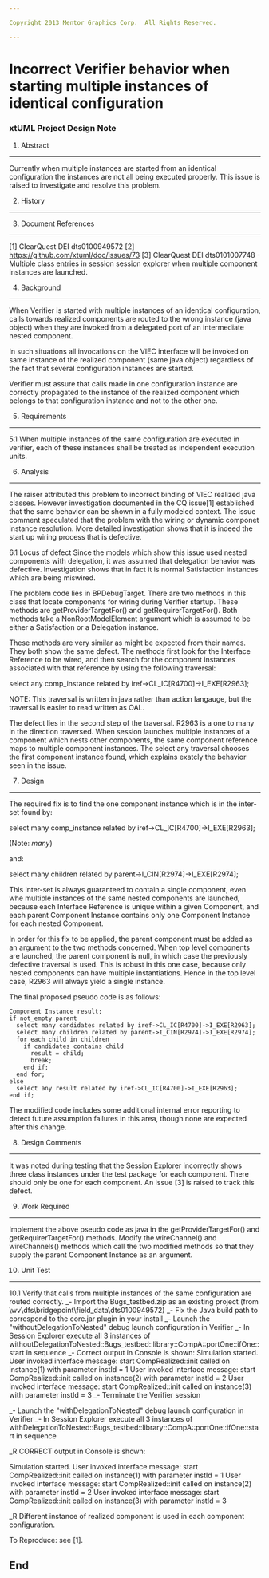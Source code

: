 ```yaml
---

Copyright 2013 Mentor Graphics Corp.  All Rights Reserved.

---
```


# Incorrect Verifier behavior when starting multiple instances of identical configuration
### xtUML Project Design Note


1. Abstract
-----------
Currently when multiple instances are started from an identical configuration
the instances are not all being executed properly.   This issue is raised to
investigate and resolve this problem.

2. History
----------

3. Document References
----------------------
[1] ClearQuest DEI dts0100949572
[2] https://github.com/xtuml/doc/issues/73
[3] ClearQuest DEI dts0101007748 - Multiple class entries in session session
    explorer when multiple component instances are launched.

4. Background
-------------
When Verifier is started with multiple instances of an identical configuration, 
calls towards realized components are routed to the wrong instance 
(java object) when they are invoked from a delegated port of an intermediate 
nested component. 

In such situations all invocations on the VIEC interface will be invoked on 
same instance of the realized component (same java object) regardless of the 
fact that several configuration instances are started. 

Verifier must assure that calls made in one configuration instance are 
correctly propagated to the instance of the realized component which belongs to 
that configuration instance and not to the other one.

5. Requirements
---------------
5.1 When multiple instances of the same configuration are executed in verifier,
    each of these instances shall be treated as independent execution units.


6. Analysis
-----------
The raiser attributed this problem to incorrect binding of VIEC realized java
classes. However investigation documented in the CQ issue[1] established that
the same behavior can be shown in a fully modeled context. The issue comment
speculated that the problem with the wiring or dynamic componet instance
resolution. More detailed investigation shows that it is indeed the start up
wiring process that is defective.

6.1 Locus of defect
Since the models which show this issue used nested components with delegation,
it was assumed that delegation behavior was defective. Investigation shows
that in fact it is normal Satisfaction instances which are being miswired.

The problem code lies in BPDebugTarget. There are two methods in this class
that locate components for wiring during Verifier startup. These methods are
getProviderTargetFor() and getRequirerTargetFor(). Both methods take a
NonRootModelElement argument which is assumed to be either a Satisfaction or
a Delegation instance.

These methods are very similar as might be expected from their names. They both
show the same defect. The methods first look for the Interface Reference to be
wired, and then search for the component instances associated with that
reference by using the following traversal:

select any comp_instance related by iref->CL_IC[R4700]->I_EXE[R2963];

NOTE: This traversal is written in java rather than action langauge, but the
traversal is easier to read written as OAL.

The defect lies in the second step of the traversal. R2963 is a one to many in
the direction traversed. When session launches multiple instances of a
component which nests other components, the same component reference maps to
multiple component instances. The select any traversal chooses the first
component instance found, which explains exatcly the behavior seen in the
issue.

7. Design
---------
The required fix is to find the one component instance which is in the
inter-set found by:

select many comp_instance related by iref->CL_IC[R4700]->I_EXE[R2963];

(Note: _many_)

and:

select many children related by parent->I_CIN[R2974]->I_EXE[R2974];

This inter-set is always guaranteed to contain a single component, even whe
multiple instances of the same nested components are launched, because each
Interface Reference is unique within a given Component, and each parent
Component Instance contains only one Component Instance for each nested
Component.

In order for this fix to be applied, the parent component must be added as
an argument to the two methods concerned. When top level components are
launched, the parent component is null, in which case the previously
defective traversal is used. This is robust in this one case, because only
nested components can have multiple instantiations. Hence in the top level
case, R2963 will always yield a single instance.

The final proposed pseudo code is as follows:

```
Component Instance result;
if not_empty parent
  select many candidates related by iref->CL_IC[R4700]->I_EXE[R2963];
  select many children related by parent->I_CIN[R2974]->I_EXE[R2974];  
  for each child in children
    if candidates contains child
      result = child;
      break;
    end if;
  end for;
else
  select any result related by iref->CL_IC[R4700]->I_EXE[R2963];
end if;
```

The modified code includes some additional internal error reporting to detect
future assumption failures in this area, though none are expected after this
change.

8. Design Comments
------------------
It was noted during testing that the Session Explorer incorrectly shows three
class instances under the test package for each component. There should only
be one for each component. An issue [3] is raised to track this defect.

9. Work Required
----------------
Implement the above pseudo code as java in the getProviderTargetFor() and
getRequirerTargetFor() methods. Modify the wireChannel() and wireChannels()
methods which call the two modified methods so that they supply the parent
Component Instance as an argument.

10. Unit Test
------------
10.1 Verify that calls from multiple instances of the same configuration are 
     routed correctly.
_- Import the Bugs_testbed.zip as an existing project 
   (from \\wv\dfs\bridgepoint\field_data\dts0100949572)
_- Fix the Java build path to correspond to the core.jar plugin in your install
_- Launch the "withoutDelegationToNested" debug launch configuration in Verifier
_- In Session Explorer execute all 3 instances of 
   withoutDelegationToNested::Bugs_testbed::library::CompA::portOne::ifOne::start 
   in sequence
_- Correct output in Console is shown:
   Simulation started.
   User invoked interface message: start
   CompRealized::init called on instance(1) with parameter instId = 1
   User invoked interface message: start
   CompRealized::init called on instance(2) with parameter instId = 2
   User invoked interface message: start
   CompRealized::init called on instance(3) with parameter instId = 3
_- Terminate the Verifier session

_- Launch the "withDelegationToNested" debug launch configuration in Verifier
_- In Session Explorer execute all 3 instances of 
   withDelegationToNested::Bugs_testbed::library::CompA::portOne::ifOne::start in sequence
   
_R CORRECT output in Console is shown:
   
   Simulation started.
   User invoked interface message: start
   CompRealized::init called on instance(1) with parameter instId = 1
   User invoked interface message: start
   CompRealized::init called on instance(2) with parameter instId = 2
   User invoked interface message: start
   CompRealized::init called on instance(3) with parameter instId = 3
   
_R Different instance of realized component is used in each component 
   configuration.



To Reproduce: see [1].

End
---

